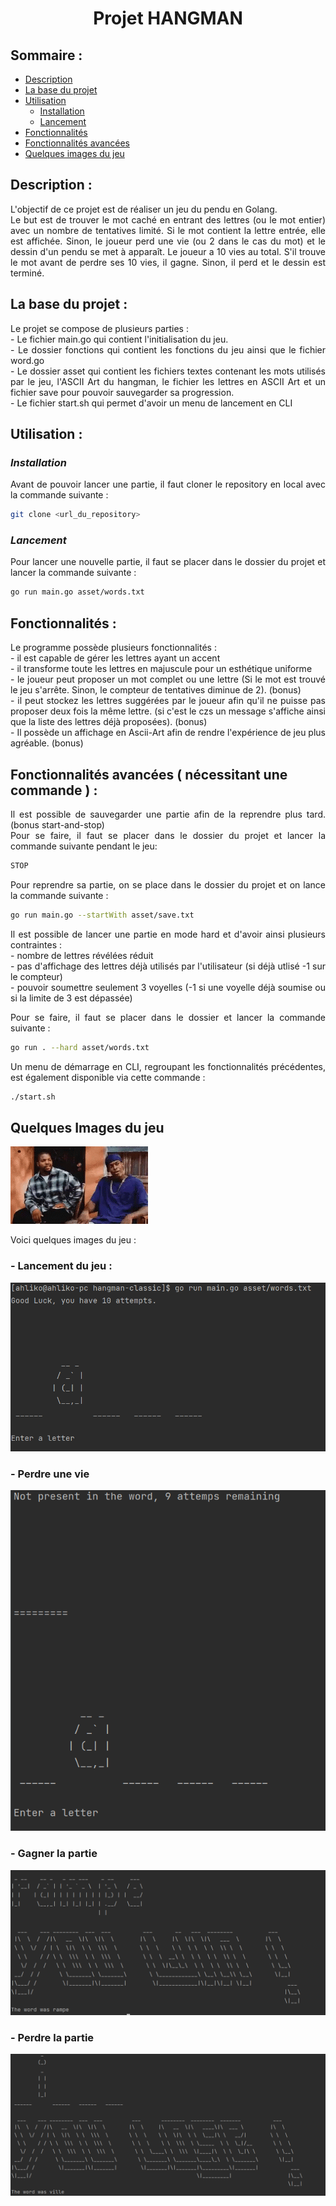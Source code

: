 # <div style="text-align: center"> Projet HANGMAN</div>


## Sommaire :

* [Description](#description)
* [La base du projet](#la-base-du-projet)
* [Utilisation](#utilisation)
    * [Installation](#installation)
    * [Lancement](#lancement)
* [Fonctionnalités](#fonctionnalités)
* [Fonctionnalités avancées](#fonctionnalités-avancées-nécessitant-une-commande)
* [Quelques images du jeu](#quelques-images-du-jeu)

## Description :

<div style="text-align: justify"> L'objectif de ce projet est de réaliser un jeu du pendu en Golang. <br>
Le but est de trouver le mot caché en entrant des lettres (ou le mot entier) avec un nombre de tentatives limité. Si le mot contient la lettre entrée, elle est affichée. Sinon, le joueur perd une vie (ou 2 dans le cas du mot) et le dessin d'un pendu se met à apparaît. Le joueur a 10 vies au total. S'il trouve le mot avant de perdre ses 10 vies, il gagne. Sinon, il perd et le dessin est terminé. </div>

## La base du projet :

<div style="text-align: justify"> Le projet se compose de plusieurs parties : </div>
<div style="text-align: justify"> - Le fichier main.go qui contient l'initialisation du jeu. </div>
<div style="text-align: justify"> - Le dossier fonctions qui contient les fonctions du jeu ainsi que le fichier word.go </div>
<div style="text-align: justify"> - Le dossier asset qui contient les fichiers textes contenant les mots utilisés par le jeu, l'ASCII Art du hangman, le fichier les lettres en ASCII Art et un fichier save pour pouvoir sauvegarder sa progression. </div>
<div style="text-align: justify"> - Le fichier start.sh qui permet d'avoir un menu de lancement en CLI</div>

## Utilisation :

### *Installation*

<div style="text-align: justify"> Avant de pouvoir lancer une partie, il faut cloner le repository en local avec la commande suivante : </div>

```bash
git clone <url_du_repository>
```
### *Lancement*

<div style="text-align: justify"> Pour lancer une nouvelle partie, il faut se placer dans le dossier du projet et lancer la commande suivante : </div>

```bash
go run main.go asset/words.txt
```

## Fonctionnalités :

<div style="text-align: justify"> Le programme possède plusieurs fonctionnalités : <br>
- il est capable de gérer les lettres ayant un accent <br>
- il transforme toute les lettres en majuscule pour un esthétique uniforme <br>
- le joueur peut proposer un mot complet ou une lettre (Si le mot est trouvé le jeu s'arrête. Sinon, le compteur de tentatives diminue de 2). (bonus)<br>
- il peut stockez les lettres suggérées par le joueur afin qu'il ne puisse pas proposer deux fois la même lettre. (si c'est le czs un message s'affiche ainsi que la liste des lettres déjà proposées). (bonus) <br>
- Il possède un affichage en Ascii-Art afin de rendre l'expérience de jeu plus agréable. (bonus) </div>


## Fonctionnalités avancées ( nécessitant une commande ) :

<div style="text-align: justify"> Il est possible de sauvegarder une partie afin de la reprendre plus tard. (bonus start-and-stop) <br>
Pour se faire, il faut se placer dans le dossier du projet et lancer la commande suivante pendant le jeu: </div>

```bash
STOP
```

<div style="text-align: justify"> Pour reprendre sa partie, on se place dans le dossier du projet et on lance la commande suivante : </div>

```bash
go run main.go --startWith asset/save.txt
```
<div style="text-align: justify"> Il est possible de lancer une partie en mode hard et d'avoir ainsi plusieurs contraintes : <br>
- nombre de lettres révélées réduit <br>
- pas d'affichage des lettres déjà utilisés par l'utilisateur (si déjà utlisé -1 sur le compteur) <br>
- pouvoir soumettre seulement 3 voyelles (-1 si une voyelle déjà soumise ou si la limite de 3 est dépassée) <br>

Pour se faire, il faut se placer dans le dossier et lancer la commande suivante :</div>

```bash
go run . --hard asset/words.txt
```

<div style="text-align: justify">Un menu de démarrage en CLI, regroupant les fonctionnalités précédentes, est également disponible via cette commande : </div>

```bash
./start.sh
```
## Quelques Images du jeu
![damn](images/damn-sarcasm.gif)
<div style="text-align: justify"> Voici quelques images du jeu : </div>

### <div style="text-align: justify"> - Lancement du jeu : </div>

![Lancement du jeu](images/debut_jeu.png)

### <div style="text-align: justify"> - Perdre une vie </div>

![Perdre une vie](images/une_vie_perdue.png)

### <div style="text-align: justify"> - Gagner la partie </div>

![Gagner la partie](images/win.png)
### <div style="text-align: justify"> - Perdre la partie </div>

![Perdre la partie](images/lose.png)
